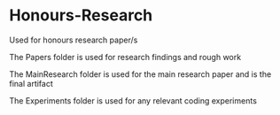 Honours-Research
================

Used for honours research paper/s

The Papers folder is used for research findings and rough work

The MainResearch folder is used for the main research paper and is the final artifact

The Experiments folder is used for any relevant coding experiments
